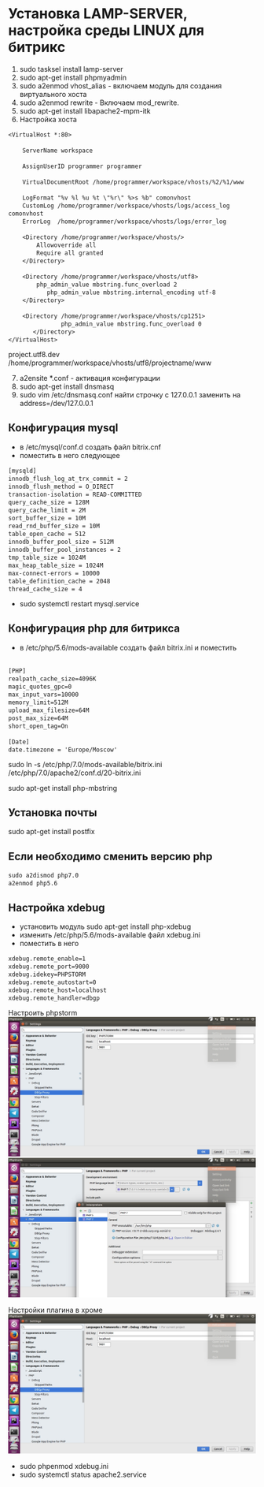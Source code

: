 # Установка LAMP-SERVER, настройка среды LINUX для битрикс

1. sudo tasksel install lamp-server
2. sudo apt-get install phpmyadmin
3. sudo a2enmod vhost_alias - включаем модуль для создания виртуального хоста
4. sudo a2enmod rewrite - Включаем  mod_rewrite.
5. sudo apt-get install libapache2-mpm-itk
6. Настройка хоста
```
<VirtualHost *:80>

    ServerName workspace

    AssignUserID programmer programmer

    VirtualDocumentRoot /home/programmer/workspace/vhosts/%2/%1/www

    LogFormat "%v %l %u %t \"%r\" %>s %b" comonvhost
    CustomLog /home/programmer/workspace/vhosts/logs/access_log comonvhost
    ErrorLog  /home/programmer/workspace/vhosts/logs/error_log    

    <Directory /home/programmer/workspace/vhosts/>
        Allowoverride all
        Require all granted
    </Directory>

    <Directory /home/programmer/workspace/vhosts/utf8>
        php_admin_value mbstring.func_overload 2
           php_admin_value mbstring.internal_encoding utf-8    
    </Directory>

    <Directory /home/programmer/workspace/vhosts/cp1251>
               php_admin_value mbstring.func_overload 0
       </Directory>
</VirtualHost>

```
project.utf8.dev
/home/programmer/workspace/vhosts/utf8/projectname/www

7. a2ensite *.conf - активация конфигурации
8. sudo apt-get install dnsmasq
9. sudo vim /etc/dnsmasq.conf найти строчку с 127.0.0.1   заменить на address=/dev/127.0.0.1

## Конфигурация mysql 
- в /etc/mysql/conf.d  создать файл bitrix.cnf
- поместить в него следующее
```
[mysqld]
innodb_flush_log_at_trx_commit = 2
innodb_flush_method = O_DIRECT
transaction-isolation = READ-COMMITTED
query_cache_size = 128M
query_cache_limit = 2M
sort_buffer_size = 10M
read_rnd_buffer_size = 10M
table_open_cache = 512
innodb_buffer_pool_size = 512M
innodb_buffer_pool_instances = 2
tmp_table_size = 1024M
max_heap_table_size = 1024M
max-connect-errors = 10000
table_definition_cache = 2048
thread_cache_size = 4

```
- sudo systemctl restart mysql.service

## Конфигурация php для битрикса
- в /etc/php/5.6/mods-available создать файл bitrix.ini и поместить 
```

[PHP]
realpath_cache_size=4096K
magic_quotes_gpc=0
max_input_vars=10000
memory_limit=512M
upload_max_filesize=64M
post_max_size=64M
short_open_tag=On

[Date]
date.timezone = 'Europe/Moscow'

```
sudo ln -s /etc/php/7.0/mods-available/bitrix.ini  /etc/php/7.0/apache2/conf.d/20-bitrix.ini

sudo apt-get install php-mbstring

## Установка почты
sudo apt-get install postfix


## Если необходимо сменить версию php
```
sudo a2dismod php7.0
a2enmod php5.6
```

## Настройка xdebug
- установить модуль sudo apt-get install php-xdebug
- изменить  /etc/php/5.6/mods-available файл xdebug.ini
- поместить в него 
```
xdebug.remote_enable=1
xdebug.remote_port=9000
xdebug.idekey=PHPSTORM
xdebug.remote_autostart=0
xdebug.remote_host=localhost
xdebug.remote_handler=dbgp

```
Настроить phpstorm ![alt text](../phpstorm_settings_xdebug.jpg)
![alt text](../phpstorm_settings_php.jpg)

Настройки плагина в хроме
![alt text](../phpstorm_settings_xdebug.jpg)

- sudo phpenmod xdebug.ini 
- sudo systemctl status apache2.service
